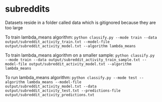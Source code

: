 # subreddits

Datasets reside in a folder called data which is gitignored because they are too large

To train lambda_means algorithm:
`python classify.py --mode train --data output/subreddit_activity_train.txt --model-file output/subreddit_activity_model.txt --algorithm lambda_means`

To train lambda_means algorithm on a smaller sample:
`python classify.py --mode train --data output/subreddit_activity_train_sample.txt --model-file output/subreddit_activity_model.txt --algorithm lambda_means`

To run lambda_means algorithm:
`python classify.py --mode test --algorithm lambda_means --model-file output/subreddit_activity_model.txt --data output/subreddit_activity_test.txt --predictions-file output/subreddit_activity_predictions.txt`
